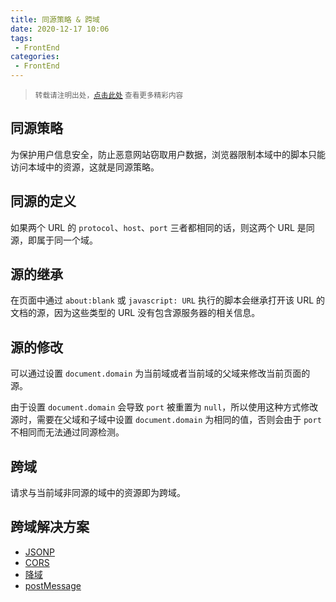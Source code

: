 ```yaml
---
title: 同源策略 & 跨域
date: 2020-12-17 10:06
tags:
 - FrontEnd
categories:
 - FrontEnd
---
```


> <small>转载请注明出处，[点击此处](https://shichaohui.github.io/) 查看更多精彩内容</small>

## 同源策略

为保护用户信息安全，防止恶意网站窃取用户数据，浏览器限制本域中的脚本只能访问本域中的资源，这就是同源策略。

## 同源的定义

如果两个 URL 的 `protocol`、`host`、`port` 三者都相同的话，则这两个 URL 是同源，即属于同一个域。

## 源的继承

在页面中通过 `about:blank` 或 `javascript: URL` 执行的脚本会继承打开该 URL 的文档的源，因为这些类型的 URL 没有包含源服务器的相关信息。

## 源的修改

可以通过设置 `document.domain` 为当前域或者当前域的父域来修改当前页面的源。

由于设置 `document.domain` 会导致 `port` 被重置为 `null`，所以使用这种方式修改源时，需要在父域和子域中设置 `document.domain` 为相同的值，否则会由于 `port` 不相同而无法通过同源检测。

## 跨域

请求与当前域非同源的域中的资源即为跨域。

## 跨域解决方案

* [JSONP](https://blog.csdn.net/u014165119/article/details/111311112)
* [CORS](https://blog.csdn.net/u014165119/article/details/111529729)
* [降域](https://blog.csdn.net/u014165119/article/details/111656559)
* [postMessage](https://blog.csdn.net/u014165119/article/details/111656559)